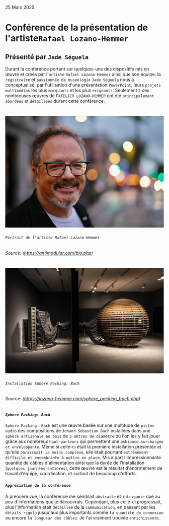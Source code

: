 25 Mars 2025

# Conférence de la présentation de l'artiste`Rafael Lozano-Hemmer` 
## Présenté par `Jade Séguela`


Durant la conférence portant sur quelques-uns des dispositifs mis en œuvre et créés par l'`artiste` `Rafael Lozano-Hemmer` ainsi que son équipe, la `registraire` et `passionnée de muséologie` `Jade Séguela` nous a conceptualisé, par l'utilisation d'une présentation `PowerPoint`, leurs `projets multimédias` les plus `marquants` et les plus `exigeants`. Seulement `2` des nombreuses œuvres de l'`ATELIER LOZANO-HEMMER` ont été `principalement abordées` et `détaillées` durant cette conférence.

#
![artiste](./media/artiste.jpg)
###### `Portrait de l'artiste Rafael Lozano-Hemmer`

###### Source: (https://antimodular.com/bio.php)
#

![artiste](./media/sphere_packing_bach.jpg)
###### `Installation Sphere Packing: Bach`

###### Source: (https://lozano-hemmer.com/sphere_packing_bach.php)


#### *`Sphere Packing: Bach`*

`Sphere Packing: Bach` est une œuvre basée sur une multitude de `pistes audio` des compositions de `Johann Sebastian Bach` installées dans une `sphère artisanale en bois` de `3 mètres de diamètre` où l'on les y fait jouer grâce aux nombreux `haut-parleurs` qui permettent une `ambiance surchargée et enveloppante`. Même si celle-ci était la première installation présentée et qu'elle `paraissait la moins complexe`, elle était pourtant `extrêmement difficile et encombrante à mettre en place`. Mis à part l'impressionnante quantité de câbles d'alimentation ainsi que la durée de l'installation (`quelques journées entières`), cette œuvre est le résultat d'énormément de travail d'équipe, coordination, et surtout de beaucoup d'efforts.

#### `Appréciation de la conférence`

À première vue, la conférence me semblait `abstraite` et `intrigante` due au peu d'informations que je découvrais. Cependant, plus celle-ci progressait, plus l'information était `détaillée` de la `communication`, en passant par les `détails rigolo` jusqu'aux plus importants comme `la quantité de connexion` ou encore `la longueur des câbles`. Je l'ai vraiment trouvée `enrichissante`. 

